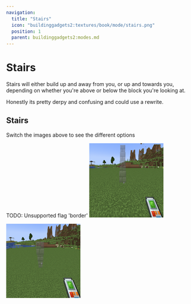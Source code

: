 ```yaml
---
navigation:
  title: "Stairs"
  icon: "buildinggadgets2:textures/book/mode/stairs.png"
  position: 1
  parent: buildinggadgets2:modes.md
---
```


# Stairs

Stairs will either build up and away from you, or up and towards you, depending on whether you're above or below the block you're looking at.

Honestly its pretty derpy and confusing and could use a rewrite.

## Stairs

Switch the images above to see the different options

TODO: Unsupported flag 'border'
![](stairs1.png)

![](stairs2.png)

